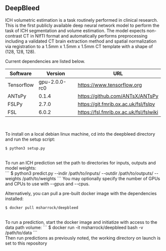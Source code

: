 ## DeepBleed

ICH volumetric estimation is a task routinely performed in clinical research. This is the first publicly available deep neural network model to perform the task of ICH segmentation and volume estimation. The model expects non-contrast CT in NIfTI format and automatically performs preprocessing including a validated CT brain extraction method and spatial normalization via registration to a 1.5mm x 1.5mm x 1.5mm CT template with a shape of (128, 128, 128). 
 <br/>


Current dependencies are listed below. 

Software | Version | URL
------------ | ------------- | -------------
Tensorflow | gpu-2.0.0-rc0 | https://www.tensorflow.org
ANTsPy | 0.1.4 | https://github.com/ANTsX/ANTsPy
FSLPy | 2.7.0 | https://git.fmrib.ox.ac.uk/fsl/fslpy
FSL | 6.0.2 | https://fsl.fmrib.ox.ac.uk/fsl/fslwiki

<br/>

To install on a local debian linux machine, cd into the deepbleed directory and run the setup script:<br/>
```
$ python3 setup.py 
```
<br/>
To run an ICH prediction set the path to directories for inputs, outputs and model weights:<br/>
```
$ python3 predict.py --indir /path/to/inputs/ --outdir /path/to/outputs/ --weights /path/to/weights
```
You may optionally specify the number of GPUs and CPUs to use with --gpus and --cpus.
<br/>

Alternatively, you can pull a pre-built docker image with the dependencies installed:<br/>
```
$ docker pull msharrock/deepbleed
```
<br/>
To run a prediction, start the docker image and initiatize with access to the data path volume: 
```
$ docker run -it msharrock/deepbleed bash -v /path/to/data
```
<br/> 
Then run predictions as previously noted, the working directory on launch is set to this repository
